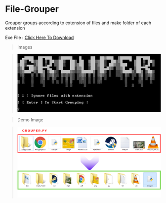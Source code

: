 # File-Grouper
Grouper groups according to extension of files and make folder of each extension

Exe File : <a href="https://drive.google.com/file/d/1w8PEvVEpideYYnBC6jm0_8b2VTOemUwS/view?usp=sharing">Click Here To Download</a>

> Images

> <img src="image/0.png">

> Demo Image

> <img src="image/1.png">

